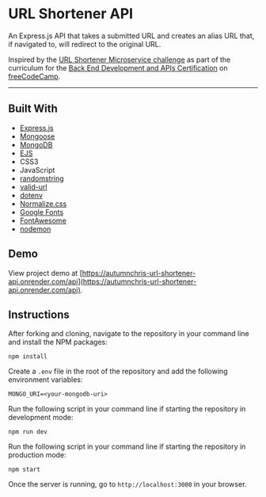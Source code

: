 # URL Shortener API

An Express.js API that takes a submitted URL and creates an alias URL that, if navigated to, will redirect to the original URL.

Inspired by the [URL Shortener Microservice challenge](https://learn.freecodecamp.org/apis-and-microservices/apis-and-microservices-projects/url-shortener-microservice) as part of the curriculum for the [Back End Development and APIs Certification](https://www.freecodecamp.org/learn/back-end-development-and-apis) on [freeCodeCamp](https://www.freecodecamp.org).

---

## Built With
* [Express.js](https://expressjs.com)
* [Mongoose](https://mongoosejs.com)
* [MongoDB](https://www.mongodb.com)
* [EJS](https://ejs.co)
* CSS3
* JavaScript
* [randomstring](https://github.com/klughammer/node-randomstring)
* [valid-url](https://github.com/ogt/valid-url)
* [dotenv](https://github.com/motdotla/dotenv)
* [Normalize.css](https://necolas.github.io/normalize.css)
* [Google Fonts](https://fonts.google.com)
* [FontAwesome](https://fontawesome.com)
* [nodemon](https://nodemon.io)

## Demo

View project demo at [https://autumnchris-url-shortener-api.onrender.com/api](https://autumnchris-url-shortener-api.onrender.com/api).

## Instructions

After forking and cloning, navigate to the repository in your command line and install the NPM packages:
```
npm install
```

Create a `.env` file in the root of the repository and add the following environment variables:
```
MONGO_URI=<your-mongodb-uri>
```

Run the following script in your command line if starting the repository in development mode:
```
npm run dev
```

Run the following script in your command line if starting the repository in production mode:
```
npm start
```

Once the server is running, go to `http://localhost:3000` in your browser.
